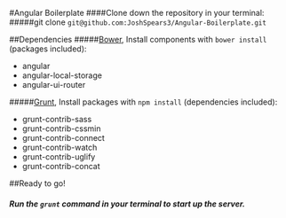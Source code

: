 #Angular Boilerplate
####Clone down the repository in your terminal:
#####git clone `git@github.com:JoshSpears3/Angular-Boilerplate.git`

##Dependencies
#####[Bower](http://bower.io/), Install components with `bower install` (packages included):
 - angular
 - angular-local-storage
 - angular-ui-router


#####[Grunt](http://gruntjs.com/), Install packages with `npm install` (dependencies included):
- grunt-contrib-sass
- grunt-contrib-cssmin
- grunt-contrib-connect
- grunt-contrib-watch
- grunt-contrib-uglify
- grunt-contrib-concat

##Ready to go!
##### Run the `grunt` command in your terminal to start up the server.
